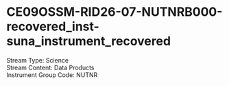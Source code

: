 # CE09OSSM-RID26-07-NUTNRB000-recovered_inst-suna_instrument_recovered

Stream Type: Science<br>
Stream Content: Data Products<br>
Instrument Group Code: NUTNR<br>
